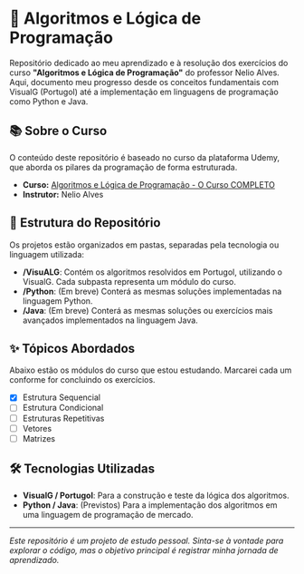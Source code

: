 # 🚀 Algoritmos e Lógica de Programação

Repositório dedicado ao meu aprendizado e à resolução dos exercícios do curso **"Algoritmos e Lógica de Programação"** do professor Nelio Alves. Aqui, documento meu progresso desde os conceitos fundamentais com VisualG (Portugol) até a implementação em linguagens de programação como Python e Java.

## 📚 Sobre o Curso

O conteúdo deste repositório é baseado no curso da plataforma Udemy, que aborda os pilares da programação de forma estruturada.

* **Curso:** [Algoritmos e Lógica de Programação - O Curso COMPLETO](https://www.udemy.com/course/curso-algoritmos-logica-de-programacao/)
* **Instrutor:** Nelio Alves

## 📂 Estrutura do Repositório

Os projetos estão organizados em pastas, separadas pela tecnologia ou linguagem utilizada:

* **/VisuALG**: Contém os algoritmos resolvidos em Portugol, utilizando o VisualG. Cada subpasta representa um módulo do curso.
* **/Python**: (Em breve) Conterá as mesmas soluções implementadas na linguagem Python.
* **/Java**: (Em breve) Conterá as mesmas soluções ou exercícios mais avançados implementados na linguagem Java.

## ✨ Tópicos Abordados

Abaixo estão os módulos do curso que estou estudando. Marcarei cada um conforme for concluindo os exercícios.

-   [x] Estrutura Sequencial
-   [ ] Estrutura Condicional
-   [ ] Estruturas Repetitivas
-   [ ] Vetores
-   [ ] Matrizes

## 🛠️ Tecnologias Utilizadas

* **VisualG / Portugol**: Para a construção e teste da lógica dos algoritmos.
* **Python / Java**: (Previstos) Para a implementação dos algoritmos em uma linguagem de programação de mercado.

---
*Este repositório é um projeto de estudo pessoal. Sinta-se à vontade para explorar o código, mas o objetivo principal é registrar minha jornada de aprendizado.*
